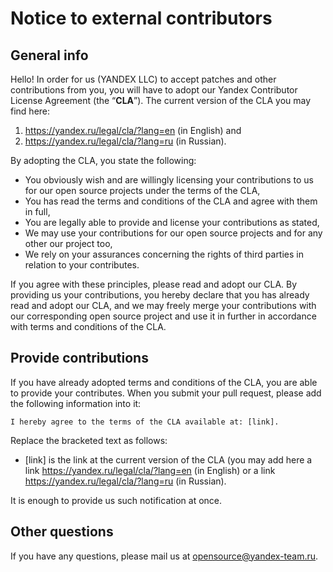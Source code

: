 # Notice to external contributors 
 
 
## General info 
 
Hello! In order for us (YANDEX LLC) to accept patches and other contributions from you, you will have to adopt our Yandex Contributor License Agreement (the “**CLA**”). The current version of the CLA you may find here: 
1) https://yandex.ru/legal/cla/?lang=en (in English) and  
2) https://yandex.ru/legal/cla/?lang=ru (in Russian). 
 
By adopting the CLA, you state the following: 
 
* You obviously wish and are willingly licensing your contributions to us for our open source projects under the terms of the CLA, 
* You has read the terms and conditions of the CLA and agree with them in full, 
* You are legally able to provide and license your contributions as stated, 
* We may use your contributions for our open source projects and for any other our project too, 
* We rely on your assurances concerning the rights of third parties in relation to your contributes. 
 
If you agree with these principles, please read and adopt our CLA. By providing us your contributions, you hereby declare that you has already read and adopt our CLA, and we may freely merge your contributions with our corresponding open source project and use it in further in accordance with terms and conditions of the CLA. 
 
## Provide contributions  
 
If you have already adopted terms and conditions of the CLA, you are able to provide your contributes. When you submit your pull request, please add the following information into it: 
 
``` 
I hereby agree to the terms of the CLA available at: [link]. 
``` 
 
Replace the bracketed text as follows: 
* [link] is the link at the current version of the CLA (you may add here a link https://yandex.ru/legal/cla/?lang=en (in English) or a link https://yandex.ru/legal/cla/?lang=ru (in Russian). 
 
It is enough to provide us such notification at once.  
 
## Other questions 
 
If you have any questions, please mail us at opensource@yandex-team.ru. 
